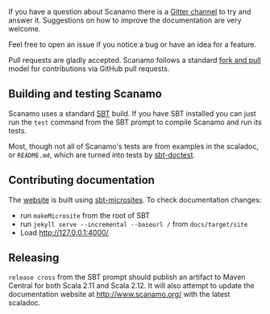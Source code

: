 If you have a question about Scanamo there is a 
[Gitter channel](https://gitter.im/guardian/scanamo) to try and 
answer it. Suggestions on how to improve the documentation are very
welcome.

Feel free to open an issue if you notice a bug or have an idea for a
feature. 

Pull requests are gladly accepted. Scanamo follows a standard
[fork and pull](https://help.github.com/articles/using-pull-requests/)
model for contributions via GitHub pull requests.

Building and testing Scanamo
----------------------------

Scanamo uses a standard [SBT](https://www.scala-sbt.org/) build. If you
have SBT installed you can just run the `test` command from the SBT prompt
to compile Scanamo and run its tests.

Most, though not all of Scanamo's tests are from examples in the scaladoc, 
or `README.md`, which are turned into tests by 
[sbt-doctest](https://github.com/tkawachi/sbt-doctest).

Contributing documentation
--------------------------

The [website](http://www.scanamo.org) is built using 
[sbt-microsites](https://47deg.github.io/sbt-microsites/). To check 
documentation changes: 
 * run `makeMicrosite` from the root of SBT
 * run `jekyll serve --incremental --baseurl /` from `docs/target/site`
 * Load http://127.0.0.1:4000/

Releasing
---------

`release cross` from the SBT prompt should publish an artifact to Maven 
Central for both Scala 2.11 and Scala 2.12. It will also attempt to update
the documentation website at http://www.scanamo.org/ with the latest scaladoc.
